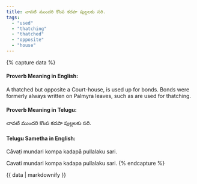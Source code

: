 ```yaml
---
title: చావటి ముందరి కొంప కదపా పుల్లలకు సరి.
tags:
  - "used"
  - "thatching"
  - "thatched"
  - "opposite"
  - "house"
---
```


{% capture data %}
#### Proverb Meaning in English:
A thatched but opposite a Court-house, is used up for bonds.
Bonds were formerly always written on Palmyra leaves, such as are used for thatching.

#### Proverb Meaning in Telugu:
చావటి ముందరి కొంప కదపా పుల్లలకు సరి.

#### Telugu Sametha in English:
Cāvaṭi mundari kompa kadapā pullalaku sari.

Cavati mundari kompa kadapa pullalaku sari.
{% endcapture %}

{{ data | markdownify }}

